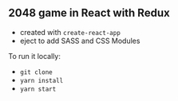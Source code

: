 ## 2048 game in React with Redux

* created with `create-react-app`
* eject to add SASS and CSS Modules

To run it locally:
* `git clone`
* `yarn install`
* `yarn start`
